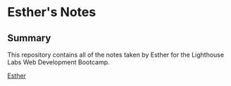 # Esther's Notes

## Summary

This repository contains all of the notes taken by Esther for the Lighthouse Labs Web Development Bootcamp.

[Esther](https://github.com/esther-sh-choi)
